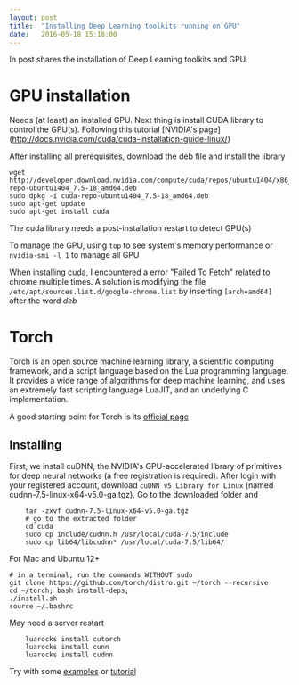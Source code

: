 ```yaml
---
layout: post
title:  "Installing Deep Learning toolkits running on GPU"
date:   2016-05-18 15:18:00
---
```


In post shares the installation of Deep Learning toolkits and GPU.

# GPU installation
Needs (at least) an installed GPU. Next thing is install CUDA library to control the GPU(s). Following this tutorial [NVIDIA's page] (http://docs.nvidia.com/cuda/cuda-installation-guide-linux/)

After installing all prerequisites, download the deb file and install the library
        
    wget http://developer.download.nvidia.com/compute/cuda/repos/ubuntu1404/x86_64/cuda-repo-ubuntu1404_7.5-18_amd64.deb
    sudo dpkg -i cuda-repo-ubuntu1404_7.5-18_amd64.deb
    sudo apt-get update
    sudo apt-get install cuda

The cuda library needs a post-installation restart to detect GPU(s)

To manage the GPU, using `top` to see system's memory performance or `nvidia-smi -l 1` to manage all GPU

When installing cuda, I encountered a error "Failed To Fetch" related to chrome multiple times. A solution is modifying the file `/etc/apt/sources.list.d/google-chrome.list` by inserting `[arch=amd64]` after the word *deb*

# Torch
Torch is an open source machine learning library, a scientific computing framework, and a script language based on the Lua programming language. It provides a wide range of algorithms for deep machine learning, and uses an extremely fast scripting language LuaJIT, and an underlying C implementation.

A good starting point for Torch is  its [official page](http://torch.ch/docs/getting-started.html)

## Installing
First, we install cuDNN, the NVIDIA's GPU-accelerated library of primitives for deep neural networks (a free registration is required). After login with your registered account, download `cuDNN v5 Library for Linux` (named cudnn-7.5-linux-x64-v5.0-ga.tgz). Go to the downloaded folder and 
        
        tar -zxvf cudnn-7.5-linux-x64-v5.0-ga.tgz
        # go to the extracted folder
        cd cuda
        sudo cp include/cudnn.h /usr/local/cuda-7.5/include
        sudo cp lib64/libcudnn* /usr/local/cuda-7.5/lib64/
        
For Mac and Ubuntu 12+
    
    # in a terminal, run the commands WITHOUT sudo
    git clone https://github.com/torch/distro.git ~/torch --recursive
    cd ~/torch; bash install-deps;
    ./install.sh
    source ~/.bashrc
    
May need a server restart
        
        luarocks install cutorch
        luarocks install cunn
        luarocks install cudnn
        
Try with some [examples](http://torch.ch/docs/five-simple-examples.html) or [tutorial](http://torch.ch/docs/tutorials.html)

